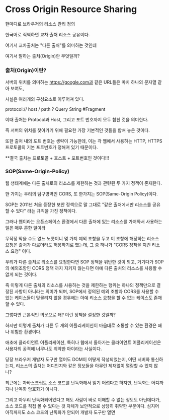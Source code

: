 # Cross Origin Resource Sharing

한마디로 브라우저의 리소스 관리 정의

한국어로 직역하면 교차 출처 리소스 공유이다.

여기서 교차출처는 "다른 출처"를 의미하는 것인데

여기서 말하는 출처(Origin)란 무엇일까?

### 출처(Origin)이란?

서버의 위치를 의미하는 https://google.com과 같은 URL들은 마치 하나의 문자열 같아 보여도,

사실은 여러개의 구성요소로 이루어져 있다.

protocol:// host / path ? Query String #Fragment

이때 출처는 Protocol과 Host, 그리고 포트 번호까지 모두 합친 것을 의미한다.

즉 서버의 위치를 찾아가기 위해 필요한 가장 기본적인 것들을 합쳐 놓은 것이다.

또한 출처 내의 포트 번호는 생략이 가능한데, 이는 각 웹에서 사용하는 HTTP, HTTPS 프로토콜의 기본 포트번호가 정해져 있기 때문이다.

**결국 출처는 프로토콜 + 호스트 + 포트번호인 것이다!!!

### SOP(Same-Origin-Policy)

웹 생태계에는 다른 출처로의 리소스를 제한하는 것과 관련된 두 가지 정책이 존재한다.

한 가지는 우리의 탐구영역인 CORS, 또 한가지는 SOP(Same-Origin Policy)이다.

SOP는 2011년 처음 등장한 보안 정책으로 말 그대로 "같은 출처에서만 리소스를 공유할 수 있다"
라는 규칙을 가진 정책이다.

그러나 웹이라는 오픈스페이스 환경에서 다른 출처에 있는 리소스를 가져와서 사용하는 일은 매우 흔한 일이라

무작정 막을 수도 없느 노릇이니 몇 가지 예외 조항을 두고 이 조항에 해당하는 리소스 요청은 출처가 다르더라도 허용하기로 했는데, 그 중 하나가 "CORS 정책을 지킨 리소스 요청" 이다.

우리가 다른 출처로 리소스를 요청한다면 SOP 정책을 위반한 것이 되고, 거기다가 SOP의 예외조항인 CORS 정책
까지 지키지 않는다면 아예 다른 출처의 리소스를 사용할 수 없게 되는 것이다.

즉 이렇게 다른 출처의 리소스를 사용하는 것을 제한하는 행위는 하나의 정책만으로 결정된 사항이 아니라는 의미가 되며, SOP에서 정의된 예외 조항과 CORS를 사용할 수 있는 케이스들이 맞물리지 않을 경우에는 아예 리소스 요청을 할 수 없는 케이스도 존재할 수 있다.

그렇다면 근본적인 의문으로 왜? 이런 정책을 설정한 것일까?

하지만 이렇게 출처가 다른 두 개의 어플리케이션이 마음대로 소통할 수 있는 환경은 꽤나 위험한 환경이다.

애초에 클라이언트 어플리케이션, 특히나 웹에서 돌아가는 클라이언트 어플리케이션은 사용자의 공격에 너무나도 취약한 아이라는 사실이다.

당장 브라우저 개발자 도구만 열어도 DOM이 어떻게 작성되었는지, 어떤 서버와 통신하는지, 리소스의 출처는 어디인지와 같은 정보들을 아무런 제재없이 열람할 수 있지 않나?

최근에는 자바스크립트 소스 코드를 난독화해서 읽기 어렵다고 하지만, 난독화는 어디까지나 난독화
암호화가 아니다.

그리고 아무리 난독화되어있다고 해도 사람이 바로 이해할 수 없는 정도도 아닌데다가, 소스 코드를 직접 볼 수 있다는 것 자체가 보안적으로 상당히 취약한 부분이다. 심지어 아직까지도 소스 코드의 난독화가 안되어 개발자 도구만 열면 <script> 태그 안에 날 것 그대로의 소스 코드가 떡하니 노출되어 있는 사이트도 많다.

이러한 상황 속에서 다른 출처의 어플리케이션이 서로 통신하는 것에 대해 아무런 제약도 존재하지 않는다면, 악의를 가진 사용자가 소스 코드를 구경한 후 CSRF(Cross-Site Request Forgery)나 XSS(Cross-Site Scripting)와 같은 방법을 사용하여 어플리케이션에서 코드가 실행된 것처럼 꾸며 사용자의 정보를 탈취하기가 너무 쉬워진다.

### 같은 출처와 다른 출처의 구분

출처가 같다고 판단하는 기준은 뭘까?

바로 Schema, Host, Port 이 3가지만 동일하면 된다.

https://naver.com:80라는 출처를 예로 들면 https:// 이라는 스키마에 naver.com 호스트를 가지고
:80번 포트를 사용하고 있다는 것이 같으면 같은 출처로 인정된다.

만약 https://naver.com:8080 같은 케이스는 만약 출처에 https://naver.com:80처럼 포트번호가 명시되어 있었다면 명백하게 다른 출처이지만 포트번호가 포함되지 않았다면
각 브라우저들의 독자적인 출처 비교 로직을 따라가게 된다.

여기서 중요한건 브라우저에 구현되어 있는 스펙이라는 것이다.
서버에 같은 출처의 요청만 받겠다는 스펙이 구현되어 있지 않으면
브라우저는 서버에게 정상적으로 요청을 보내고 정상적으로 서버는 응답한다.
후에 request 분석을 통해 Cors 정책을 위반했다면 그 응답을 버린다.

그렇기 때문에 브라우저를 통하지 않는 서버간 통신은 이 정책이 적용되지 않는다.
또 CORS 정책을 위반하는 리소스 요청 때문에 에러가 발생했다고 해도 서버 쪽 로그에는 정상적으로 응답했다는 로그만 남기 때문에, CORS가 돌아가는 방식을 정확히 모르면 에러 트레이싱에 난항을 겪을수도...?


그럼 본격적으로 어떤 방법을 통해 서로 다른 출처를 가진 리소스를 안전하게 사용할 수 있는지 알아보도록 하자.

기본적으로 웹 클라이언트 어플리케이션이 다른 출처의 리소스를 요청할 때는 HTTP 프로토콜을 사용하여 요청을 

보내게 되는데, 이 때 브라우저는 요청 헤더에 Origin이라는 필드에 요청을 보내는 출처를 함께 담아낸다.

```
Origin: https://github.com/Daniel-kim-junior
```

이후 서버가 이 요청에 대한 응답을 할 때 응답 헤더의 Access-Control-Allow-Origin이라는 값에 "이 리소

스를 접근하는 것이 허용된 출처"를 내려주고, 이후 응답을 받은 브라우저는 자신이 보냈던 요청의 Origin과 서

버가 보내준 응답의 Access-Control-Allow-Origin 을 비교해본 후 이 응답이 유효한 응답이 아닌지를 결정한다.


CORS가 동작하는 방식은 한 가지가 아니라 세 가지의 시나리오에 따라 변경된다.

---

### Preflight Request

프리플라이트(Preflight) 방식은 일반적으로 우리가 웹 어플리케이션을 개발할 때 가장 많이 마주치는 시나리오

브라우저는 요청을 한번에 보내지 않고 예비 요청과 본 요청으로 나누어 서버로 전송한다.

이때 브라우저가 본 요청을 보내기 전에 보내는 예비 요청을 Preflight라고 부르는 것,

이 예비 요청에는 HTTP 메소드 중 OPTIONS 메소드가 사용된다. 

예비 요청의 역할은 본 요청을 보내기 전에 브라우저 스스로 이 요청을 보내는 것이 안전한지 확인하는 과정이다.

---

### Preflight 플로우 차트

![preflight](https://user-images.githubusercontent.com/67178562/234728673-6fe2c852-f16c-4989-b5ce-e07484a4fc3e.png)

요청의 유효성 검사

우리가 자바스크립트의 fetch API를 사용하여 브라우저에게 리소스를 받아오라는 명령을 내리면 브라우저는 

서버에게 예비 요청을 먼저 보내고, 서버는 이 예비 요청에 대한 응답으로 현재 자신이 어떤 것들을 허용하고, 

어떤 것들을 금지하고 있는지에 대한 정보를 응답 헤더에 담아서 브라우저에게 다시 보내주게 된다.

```js
const headers = new Headers({
  'Content-Type': 'text/xml',
});
fetch('https://github.com/Daniel-kim-junior', { headers });
```


```http
OPTIONS https://github.com/Daniel-kim-junior

Accept: */*
Accept-Encoding: gzip, deflate, br
Accept-Language: en-US,en;q=0.9,ko;q=0.8,ja;q=0.7,la;q=0.6
Access-Control-Request-Headers: content-type
Access-Control-Request-Method: GET
Connection: keep-alive
Host: evanmoon.tistory.com
Origin: https://github.com/Daniel-kim-junior
Referer: https://github.com/Daniel-kim-junior/2020/04/13/about
Sec-Fetch-Dest: empty
Sec-Fetch-Mode: cors
Sec-Fetch-Site: cross-site
```

실제로 OPTIONS 메소드로 브라우저가 보낸 요청을 보면, 단순히 Origin에 대한 정보 뿐만 아니라 자신이 예비 요청 이후 보낼 본 요청에 대한 다른 정보들도 함께 포함되어 있는 것을 볼 수 있다.

이 예비 요청에서 브라우저는 Access-Control-Request-Headers를 사용하여 자신이 본 요청에서 

Content-Type 헤더를 사용할 것을 알려주거나, Access-Control-Request-Method를 사용하여 이후 

GET 메소드를 사용할 것을 서버에게 미리 알려주고 있는 것이다.

이렇게 예비 요청을 보내면, 예비 요청에 대한 응답을 서버에서 해준다.

```http
OPTIONS https://github.com/Daniel-kim-junior 200 OK

Access-Control-Allow-Origin: https://github.com/Daniel-kim-junior
Content-Encoding: gzip
Content-Length: 699
Content-Type: text/xml; charset=utf-8
Date: Sun, 24 May 2020 11:52:33 GMT
P3P: CP='ALL DSP COR MON LAW OUR LEG DEL'
Server: Apache
Vary: Accept-Encoding
X-UA-Compatible: IE=Edge
```

여기서 눈여겨 볼것은 서버가 보내준 응답 헤더에 포함된 Access-Control-Allow-Origin : https://github.com/Daniel-kim-junior 라는 값이다.

깃허브 서버는 이 리소스에 접근이 가능한 출처는 오직 https://github.com/Daniel-kim-junior 뿐이라고 응답해 준 것이다.

나는 localhost:8080이므로 서버가 허용해준 출처와는 다른 출처이다.

결국 브라우저는 이 요청이 CORS 정책을 위반했다고 판단하고 에러를 뱉는다.


🚨 Access to fetch at ‘https://evanmoon.tistory.com/rss’ from origin ‘https://evan-moon.github.io’ has been blocked by CORS policy: Response to preflight request doesn’t pass access control check: The ‘Access-Control-Allow-Origin’ header has a value ‘http://evanmoon.tistory.com’ that is not equal to the supplied origin. Have the server send the header with a valid value, or, if an opaque response serves your needs, set the request’s mode to ‘no-cors’ to fetch the resource with CORS disabled.

이때 예비 요청에 대한 응답에서 에러가 발생하지 않고 정상적으로 `200`이 떨어졌는데, 콘솔 창에는 빨갛게 에러가 표시되기 때문에 많은 분들이 헷갈려하시는데, 

CORS 정책 위반으로 인한 에러는 예비 요청의 성공 여부와 별 상관이 없다. 브라우저가 CORS 정책 위반 여부를 판단하는 시점은 예비 요청에 대한 응답을 받은 이후이기 때문이다. 
(서버에서 Origin 값을 받아와야 교차 체크가 가능하기 때문)

예비 요청 자체가 실패해도 똑같이 CORS 정책 위반으로 처리될 수도 있지만, 중요한 것은 예비 요청의 성공/실패 여부가 아니라 

"응답 헤더에 유효한 Access-Control-Allow-Origin 값이 존재하는가"이다

만약 예비 요청이 실패해서 200이 아닌 상태코드가 내려오더라도 헤더에 저 값이 제대로 들어가있다면 적어도 CORS 정책 위반은 아니라는 의미이다.

대부분의 경우 이렇게 예비 요청, 본 요청을 나누어 보내는 프리플라이트 방식을 사용하기는 하지만, 모든 상황에서 이렇게 두 번씩 요청을 보내는 것은 아니다. 

조금 까다로운 조건이기는 하지만 어떤 경우에는 예비 요청없이 본 요청만으로 CORS 정책 위반 여부를 검사하기도 한다.

---

### Simple Request

이 시나리오에 대한 정식 명칭은 없지만 MDN의 CORS 문서에는 이 시나리오를 Simple Request라고 부르고 있다. 

단순 요청은 예비 요청을 보내지 않고 바로 서버에게 본 요청을 보낸 후, 서버가 이에 대한 응답으로 헤더에

Access-Control-Allow-Origin과 같은 값을 보내주면 그때 브라우저가 CORS 정책 위반 여부를 검사하는 

방식이다. 즉 프라이플라이트와 단순 요청의 시나리오는 전반적인 로직 자체는 같되, 예비 요청의 존재 여부만 다르다.

![Simple Request](https://user-images.githubusercontent.com/67178562/234728803-e4a56e4e-190d-4829-9492-9a3a0bfafd20.png)


하지만 아무 때나 단순 요청을 사용할 수 있는 것은 아니고, 특정 조건을 만족하는 경우에만 예비 요청을 생략할 수 있다.

게다가 이 조건이 까다롭기 때문에 일반적인 방법으로 웹 어플리케이션 아키텍처를 설계하게 되면 거의 충족시키기 어려운 조건들이다.

```
1. 요청의 메소드는 GET, HEAD, POST 중 하나여야 한다.
2. Accept, Accept-Language, Content-Language, Content-Type, DPR, Downlink, Save-Data, Viewport-Width, Width를 제외한 헤더를 사용하면 안된다.
3. 만약 Content-Type을 사용하는 경우에는 application/x-www-form-urlencoded, multipart/form-data, text-plain만 허용된다.
```

사실 1번 조건의 경우에는 그냥 PUT이나 DELETE 같은 메소드를 사용하지 않으면 되는 것 뿐이다.

하지만 2번과 3번 조건 같은 경우는 조금 까다롭다.

애초에 저 조건에 명시된 헤더들은 진짜 기본적인 헤더들이기 때문에, 복잡한 상용 웹 어플리케이션에서 이 헤더들 외에 추가적인 헤더를 사용하지 않는 경우는 드물다.

당장 사용자 인증에 사용되는 Authorization 헤더 조차 저 조건에 포함되지 않는다.

게다가 대부분 HTTP API는 text/xml이나 application/json 컨텐츠 타입을 가지도록 설계되기 때문에 사실 상 이 조건들을 만족시키는 상황을 만들기는 그렇게 쉽지 않은 것이 현실

---

### Credentialed Request

3번째 시나리오는 인증된 요청을 사용하는 방법이다. 이 시나리오는 CORS의 기본적인 방식이라기 보다는 

다른 출처 간 통신에서 좀 더 보안을 강화하고 싶을 때 사용하는 방법이다.

기본적으로 브라우저가 제공하는 비동기 리소스 요청 API인 XMLHttpRequest 객체나 fetch API는 별도의 

옵션 없이 브라우저의 쿠키 정보나 인증과 관련된 헤더를 함부로 요청에 담지 않는다. 이때 요청에 인증과 관련

된 정보를 담을 수 있게 해주는 옵션이 바로 credentials 옵션이다.

이 옵션에는 총 3가지의 값을 사용할 수 있으며, 각 값들이 가지는 의미는 다음과 같다.

    same-origin : 같은 출처 간 요청에만 인증 정보를 담을 수 있다.
    include : 모든 요청에 인증 정보를 담을 수 있다.
    omit : 모든 요청에 인증 정보를 담지 않는다.

만약 여러분이 same-origin이나 Include와 같은 옵션을 사용하여 리소스 요청에 인증 정보가 포함된다면, 이제 브라우저는 다른 출처의 리소스를 요청할 때 단순히 Access-Control-Access-Origin만 확인하는 것이 아니라 좀 더 빡빡한 검사 조건을 추가하게 된다.

또 구글 크롬 브라우저의 credentials 기본 값은 같은 출처 내에서만 인증 정보를 사용하겠다는 same-origin

이기 때문에, 필자의 로컬 환경에서 https://github.com/Daniel-kim-junior 로 보내는 리소스 요청에는 당연

히 브라우저의 쿠키와 같은 인증 정보가 포함되어 있지 않다.

그렇기 때문에 브라우저는 단순히 Access-Control-Allow-Origin : * 이라는 값만 보고 "이 요청은 안전하

다" 라는 결론을 내린다. 그러나 credentials 옵션을 모든 요청에 인증 정보를 포함하겠다는 의미를 가진 

include로 변경하고 같은 요청을 보내면 상황이 달라진다

```js
fetch(' https://github.com/Daniel-kim-junior', {
  credentials: 'include', // Credentials 옵션 변경!
});
```

🚨 Access to fetch at ’[https://evan-moon.github.io/feed.xml](https://evan-moon.github.io/feed.xml)’ from origin ’[http://localhost:8000](http://localhost:8000/)’ has been blocked by CORS policy: The value of the ‘Access-Control-Allow-Origin’ header in the response must not be the wildcard ’*’ when the request’s credentials mode is ‘include’.

브라우저는 인증 모드가 include 일 경우, 모든 요청을 허용한다는 의미의 `*`를 Access-Control-Allow-Origin 헤더에 사용하면 안된다고 이야기 하고 있다.

이처럼 요청에 인증 정보가 담겨있는 상태에서 다른 출처의 리소스를 요청하게 되면 브라우저는 CORS 정책 위반 여부를 검사하는 룰에 다음 두 가지를 추가하게 된다.

1. Access-Control-Allow-Origin에는 `*`를 사용할 수 없으며, 명시적인 URL이어야 한다.
2. 응답 헤더에는 반드시 Access-Control-Allow-Credentials: true가 존재해야한다.

인증까지 얽혀있는 이 시나리오는 다른 시나리오에 비해 다소 복잡하다고 생각하지만 이렇게 CORS 정책에 대

한 다양한 시나리오를 알아두면 실제 상황에서 CORS 정책 위반으로 인한 문제가 발생했을 경우에 시간을 크게 

단축시킬 수 있어 숙지 해놓자.

---

### CORS를 해결할 수 있는 방법

지금까지 CORS가 무엇인지, 어떤 상황에서 CORS 정책이 적용되고 위반되는 것인지 알아봤다면 실질적으로 

CORS 정책 위반으로 인한 문제가 발생했을 경우에 해결할 수 있는 방법을 알아본다.

---

### Access-Control-Allow-Origin 세팅하기

CORS 정책 위반으로 인한 문제를 해결하는 가장 대표적인 방법은, 그냥 정석대로 서버에서 `Access-Control-Allow-Origin` 헤더에 알맞은 값을 세팅해주는 것이다

이때 와일드카드인 `*`을 사용하여 이 헤더를 세팅하게 되면 모든 출처에서 오는 요청을 받아먹겠다는 의미이므

로 당장은 편할 수 있겠지만, 바꿔서 생각하면 정체도 모르는 이상한 출처에서 오는 요청까지 모두 받아먹겠다

는 오픈 마인드와 다를 것 없으므로 보안적으로 심각한 이슈가 발생할 수도 있다.

그러니 가급적이면 귀찮더라도 Access-Control-Allow-Origin: 특정 url 과 같이 출처를 명시하도록 하자.

이 헤더는 Nginx나 Apache와 같은 서버 엔진의 설정에서 추가할 수도 있지만, 아무래도 복잡한 세팅을 하기는 불편하기 때문에 소스 코드 내에서 응답 미들웨어 등을 사용하여 세팅하는 것을 추천한다.

Spring, Express, Django와 같은 프레임워크들은 모두 CORS 관련 설정을 위한 세팅이나 미들웨어 라이브

러리를 제공하고 있으니 세팅 자체가 어렵진 않다.

---

### Webpack Dev Server로 리버스 프록싱 하기


사실 CORS를 가장 많이 마주치는 환경은 바로 로컬에서 프론트엔드 어플리케이션을 개발하는 경우라고 해도 

과언이 아니다. 백엔드에는 이미 Access-Control-Allow-Origin 헤더가 세팅되어있겠지만, 이 중요한 헤더

에다 http://localhost:3000 같은 범용적인 출처를 넣어주는 경우는 드물기 때문이다.

프론트엔드 개발자는 대부분 웹팩과 `webpack-dev-server`를 사용하여 자신의 머신에 개발 환경을 구축하게 

되는데, 이 라이브러리가 제공하는 프록시 기능을 사용하면 아주 편하게 CORS 정책을 우회할 수 있다.

```js
module.exports = {
  devServer: {
    proxy: {
      '/api': {
        target: 'https://api.evan.com',
        changeOrigin: true,
        pathRewrite: { '^/api': '' },
      },
    }
  }
}
```
이렇게 설정을 해놓으면 로컬 환경에서 `/api`로 시작하는 URL로 보내는 요청에 대해 브라우저는

`localhost:8000/api`로 요청을 보낸 것으로 알고 있지만, 사실 뒤에서 웹팩이 `https://api.evan.com`

으로 요청을 프록싱해주기 때문에 마치 CORS 정책을 지킨 것처럼 브라우저를 속이면서도 우리는 원하는 서버

와 자유롭게 통신을 할 수 있다. 즉, 프록싱을 통해 CORS 정책을 우회할 수 있는 것이다.

혹시 [webpack-dev-middleware](https://github.com/webpack/webpack-dev-middleware)와 Node 서버의 조합으로 개발 환경을 직접 구축했더라도 [http-proxy-middleware](https://github.com/chimurai/http-proxy-middleware) 라이브러리를 사용하면 손쉽게 프록시 설정을 할 수 있으니 걱정하지말자. 
(`webpack-dev-server`도 내부적으로는 어차피 `http-proxy-middleware`를 사용한다)

다만 이 방법은 실제 프로덕션 환경에서도 클라이언트 어플리케이션의 소스를 서빙하는 출처와 API 서버의 출처가 같은 경우에 사용하는 것이 좋다. 

물론 로컬 개발 환경에서야 웹팩이 요청을 프록싱해주니 아무 이상이 없겠지만, 어플리케이션을 빌드하고 서버에 올리고 나면 더 이상 `webpack-dev-server`가 구동하는 환경이 아니기 때문에 프록싱이고 나발이고 이상한 곳으로 API 요청을 보내기 때문이다.

예를 들어 API 서버의 출처는 `https://api.evan.com`이고 클라이언트 어플리케이션을 서빙하는 서버의 출처는 `https://www.evan.com`이라면, 다음과 같은 상황이 발생한다는 것이다.

```js
fetch('/api/me');
```

```http
로컬환경에서는...
GET https://api.evan.com/me 200 OK

실제 서버에는 프록싱 로직이 없음...
GET https://www.evan.com/api/me 404 Not Found
```

물론 비즈니스 로직 내에서 `process.env.NODE_ENV`와 같은 빌드 환경 변수를 사용하여 분기 로직을 작성하는 방법도 있지만, 개인적으로 비즈니스 로직에 이런 개발 환경 전용 소스가 포함되는 것은 별로 좋지 않다고 생각해서 피하는 편이다.

 `webpack-dev-server`의 프록싱 옵션을 사용하여 자체적으로 해결하는 방법도 있지만, 이 방법은 로컬 개발 환경에서만 통하는 방법인데다가, 근본적인 문제 해결 방법이 아니기 때문에 결국 운영 환경에서 CORS 정책 위반 문제를 해결하기 위해서는 백엔드 개발자의 도움이 필요할 수 밖에 없다.


결론 : 서버 개발자가 다 하자!!



